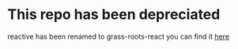 # This repo has been depreciated
reactive has been renamed to grass-roots-react
you can find it <a href='https://github.com/wannabewayno/grass-roots-react'>here</a>
